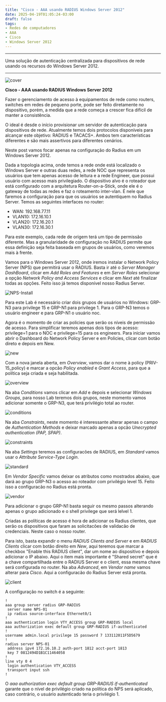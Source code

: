 ```yaml
---
title: "Cisco - AAA usando RADIUS Windows Server 2012"
date: 2025-04-19T01:05:24-03:00
draft: false
tags:
- Redes de computadores
- AAA
- Cisco
- Windows Server 2012
---
```


---
Uma solução de autenticação centralizada para dispositivos de rede usando os recursos do Windows Server 2012.

---

![cover](https://raw.githubusercontent.com/keilon-araujo/posts/master/AAA-Title.png)

**Cisco - AAA usando RADIUS Windows Server 2012**

Fazer o gerenciamento de acesso à equipamentos de rede como routers, switches em redes de pequeno porte, pode ser feito diretamente no dispositivo, porém, a medida que a rede começa a crescer fica difícil de manter a consistência.

O ideal é desde o início provisionar um servidor de autenticação para dispositivos de rede. Atualmente temos dois protocolos disponíveis para alcançar este objetivo: RADIUS e TACACS+. Ambos tem características diferentes e são mais assertivos para diferentes cenários. 

Neste post vamos focar apenas na configuração do Radius em um Windows Server 2012.

Dada a topologia acima, onde temos a rede onde está localizado o Windows Server e outras duas redes, a rede NOC que representa os usuários que tem apenas acesso de leitura e a rede Engineer, que possui usuário com acesso mais privilegiado.
O dispositivo alvo é o roteador que está configurado com a arquitetura Router-on-a-Stick, onde ele é o gateway de todas as redes e faz o roteamento inter-vlan. É nele que faremos a configuração para que os usuários se autentiquem no Radius Server.
Temos as seguintes interfaces no router:

- WAN: 192.168.77.11
- VLAN10: 172.16.10.1
- VLAN20: 172.16.20.1
- VLAN30: 172.16.30.1

Para este exemplo, cada rede de origem terá um tipo de permissão diferente. Mas a granularidade de configuração no RADIUS permite que essa definição seja feita baseada em grupos de usuários, como veremos mais à frente.

Vamos para o Windows Server 2012, onde iremos instalar o Network Policy Server (NPS) que permitirá usar o RADIUS. Basta ir até o *Server Manager DashBoard*, clicar em  *Add Roles and Features* e em *Server Roles* selecionar a opção *Network Policy and Access Services* e clicar em *Next* até finalizar todas as opções. Feito isso já temos disponível nosso Radius Server.

![NPS-Install](https://raw.githubusercontent.com/keilon-araujo/posts/master/NPS-Install.png)

Para este Lab é necessário criar dois grupos de usuários no Windows: GRP-N3 para privilege 15 e GRP-N1 para privilege 1. Para o GRP-N3 temos o usuário engineer e para GRP-N1 o usuário noc.

Agora é o momento de criar as policies que serão os níveis de permissão de acesso. Para simplificar teremos apenas dois tipos de acesso: privilege=1 para o NOC e privilege=15 para os engineers. Para iniciar vamos abrir o Dashboard do Network Policy Server e em Policies, clicar com botão direto e depois em New.

![new](https://raw.githubusercontent.com/keilon-araujo/posts/master/new.png)

Com a nova janela aberta, em *Overview*, vamos dar o nome à policy (PRIV-15_policy) e marcar a opcão *Policy enabled* e *Grant Access*, para que a política seja criada e seja habilitada. 

![overview](https://raw.githubusercontent.com/keilon-araujo/posts/master/Overview.png)

Na aba *Conditions* vamos clicar em *Add* e depois e selecionar *Windows Groups*, para nosso Lab teremos dois grupos, neste momento vamos adicionar somente o GRP-N3, que terá privilégio total ao router.

![conditions](https://raw.githubusercontent.com/keilon-araujo/posts/master/conditions.png)

Na aba *Constraints*, neste momento é interessante alterar apenas o campo de *Authentication Methods* e deixar marcado apenas  a opcão *Unecrypted authentication (PAP, SPAP)*.

![constraints](https://raw.githubusercontent.com/keilon-araujo/posts/master/constraints.png)

Na aba *Settings* teremos as configuracões de RADIUS, em *Standard* vamos usar o *Attribute Service-Type Login*.

![standard](https://raw.githubusercontent.com/keilon-araujo/posts/master/Standard.png)


Em *Vendor Specific* vamos deixar os atributos como mostrados abaixo, que dará ao grupo GRP-N3 o acesso ao roteador com privilégio level 15. Feito isso a configuracão no Radius está pronta.

![vendor](https://raw.githubusercontent.com/keilon-araujo/posts/master/vendor-specific.png)

Para adicionar o grupo GRP-N1 basta seguir os mesmo passos alterando apenas o grupo adicionado e o shell privilege que será lelvel 1.

Criadas as políticas de acesso é hora de adicionar os Radius clientes, que serão os dispositivos que faram as solicitacões de validacão de credenciais. Neste caso o nosso router.

Para isto, basta expandir o menu *RADIUS Clients and Server* e em *RADIUS Clients* clicar com botão direito em *New*, aqui teremos que marcar a checkbox "Enable this RADIUS client", dar um nome ao dispositivo e depois adicionar o IP abaixo. Aqui o item mais importante é "Shared secret" que é a chave compartilhada entre o RADIUS Server e o client, essa mesma chave será configurada no router.
Na aba *Advanced*, em *Vendor name* vamos alterar para *Cisco*.
Aqui a configuracão do Radius Server está pronta.

![client](https://raw.githubusercontent.com/keilon-araujo/posts/master/R-client-settings.png)

A configuração no switch é a seguinte:

~~~
!
aaa group server radius GRP-RADIUS
 server name NPS-01
 ip radius source-interface Ethernet0/1
!
aaa authentication login VTY_ACCESS group GRP-RADIUS local
aaa authorization exec default group GRP-RADIUS if-authenticated
!
username admin.local privilege 15 password 7 133112011F5D5679
!
radius server NPS-01
 address ipv4 172.16.10.2 auth-port 1812 acct-port 1813
 key 7 0812494D1B1C11464058
!
line vty 0 4
 login authentication VTY_ACCESS
 transport input ssh
!
~~~

O *aaa authorization exec default group GRP-RADIUS if-authenticated* garante que o nível de privilégio criado na política do NPS será aplicado, caso contrário, o usuário autenticado teria o privilégio 1.
